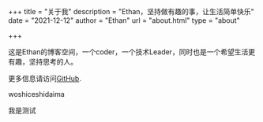+++
title = "关于我"
description = "Ethan，坚持做有趣的事，让生活简单快乐"
date = "2021-12-12"
author = "Ethan"
url = "about.html"
type = "about"

+++

这是Ethan的博客空间，一个coder，一个技术Leader，同时也是一个希望生活更有趣，坚持思考的人。

更多信息请访问[GitHub](https://github.com/qz757).

woshiceshidaima

我是测试
